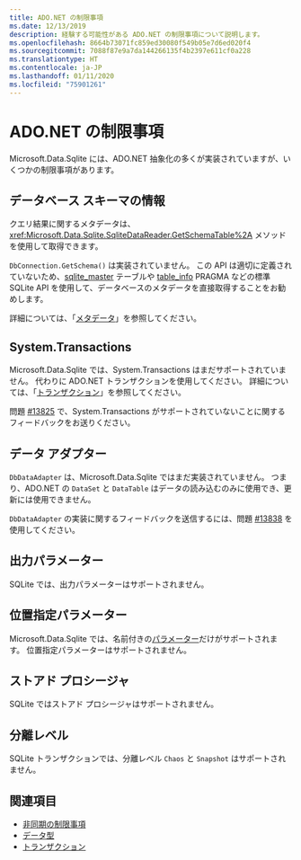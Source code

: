 ```yaml
---
title: ADO.NET の制限事項
ms.date: 12/13/2019
description: 経験する可能性がある ADO.NET の制限事項について説明します。
ms.openlocfilehash: 8664b73071fc859ed30080f549b05e7d6ed020f4
ms.sourcegitcommit: 7088f87e9a7da144266135f4b2397e611cf0a228
ms.translationtype: HT
ms.contentlocale: ja-JP
ms.lasthandoff: 01/11/2020
ms.locfileid: "75901261"
---
```

# <a name="adonet-limitations"></a>ADO.NET の制限事項

Microsoft.Data.Sqlite には、ADO.NET 抽象化の多くが実装されていますが、いくつかの制限事項があります。

## <a name="database-schema-information"></a>データベース スキーマの情報

クエリ結果に関するメタデータは、<xref:Microsoft.Data.Sqlite.SqliteDataReader.GetSchemaTable%2A> メソッドを使用して取得できます。

`DbConnection.GetSchema()` は実装されていません。 この API は適切に定義されていないため、[sqlite_master](https://www.sqlite.org/fileformat.html#storage_of_the_sql_database_schema) テーブルや [table_info](https://www.sqlite.org/pragma.html#pragma_table_info) PRAGMA などの標準 SQLite API を使用して、データベースのメタデータを直接取得することをお勧めします。

詳細については、「[メタデータ](metadata.md)」を参照してください。

## <a name="systemtransactions"></a>System.Transactions

Microsoft.Data.Sqlite では、System.Transactions はまだサポートされていません。 代わりに ADO.NET トランザクションを使用してください。 詳細については、「[トランザクション](transactions.md)」を参照してください。

問題 [#13825](https://github.com/dotnet/efcore/issues/13825) で、System.Transactions がサポートされていないことに関するフィードバックをお送りください。

## <a name="data-adapters"></a>データ アダプター

`DbDataAdapter` は、Microsoft.Data.Sqlite ではまだ実装されていません。 つまり、ADO.NET の `DataSet` と `DataTable` はデータの読み込むのみに使用でき、更新には使用できません。

`DbDataAdapter` の実装に関するフィードバックを送信するには、問題 [#13838](https://github.com/dotnet/efcore/issues/13838) を使用してください。

## <a name="output-parameters"></a>出力パラメーター

SQLite では、出力パラメーターはサポートされません。

## <a name="positional-parameters"></a>位置指定パラメーター

Microsoft.Data.Sqlite では、名前付きの[パラメーター](parameters.md)だけがサポートされます。 位置指定パラメーターはサポートされません。

## <a name="stored-procedures"></a>ストアド プロシージャ

SQLite ではストアド プロシージャはサポートされません。

## <a name="isolation-levels"></a>分離レベル

SQLite トランザクションでは、分離レベル `Chaos` と `Snapshot` はサポートされません。

## <a name="see-also"></a>関連項目

* [非同期の制限事項](async.md)
* [データ型](types.md)
* [トランザクション](transactions.md)
